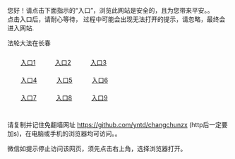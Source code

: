 您好！请点击下面指示的“入口”，浏览此网站是安全的，且为您带来平安。。 <br/>
点击入口后，请耐心等待， 过程中可能会出现无法打开的提示，请忽略，最终会进入网站. </br>

法轮大法在长春<br/>
<div style="padding:10px"><a style="margin:20px" target="_blank" href="https://d20e5vme8lu8q0.cloudfront.net/2Qpsp?rqkhjlu" id="ccLink1" rel="nofollow">入口1</a> <a target="_blank" style="margin:20px" href="https://d1lf0hthkvy3wd.cloudfront.net/2Qpsp?arqlh" id="ccLink2" rel="nofollow">入口2</a> <a style="margin:20px" target="_blank" href="https://d3iw0fsz11i18s.cloudfront.net/2Qpsp?spgtlvg" id="ccLink3" rel="nofollow">入口3</a></div>

<div style="padding:10px" ><a style="margin:20px" target="_blank" href="https://d20e5vme8lu8q0.cloudfront.net/2Qpsp?rqkhjlu" id="ccLink4" rel="nofollow">入口4</a> <a style="margin:20px" href="https://d1lf0hthkvy3wd.cloudfront.net/2Qpsp?arqlh" target="_blank" id="ccLink5" rel="nofollow">入口5</a> <a style="margin:20px" href="https://d3iw0fsz11i18s.cloudfront.net/2Qpsp?spgtlvg" target="_blank" id="ccLink6" rel="nofollow">入口6</a></div>

<div style="padding:10px"><a style="margin:20px" target="_blank" href="https://d20e5vme8lu8q0.cloudfront.net/2Qpsp?rqkhjlu" id="ccLink7" rel="nofollow">入口7</a> <a style="margin:20px" href="https://d1lf0hthkvy3wd.cloudfront.net/2Qpsp?arqlh" target="_blank" id="ccLink8" rel="nofollow">入口8</a> <a style="margin:20px" target="_blank" href="https://d3iw0fsz11i18s.cloudfront.net/2Qpsp?spgtlvg" id="ccLink9" rel="nofollow">入口9</a></div>

<br/>



请复制并记住免翻墙网址 https://github.com/yntd/changchunzx (http后一定要加s)，在电脑或手机的浏览器均可访问。。<br/>

微信如提示停止访问该网页，须先点击右上角，选择浏览器打开。
